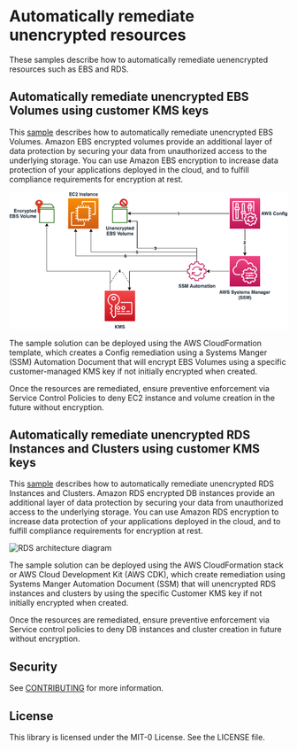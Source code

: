 # Automatically remediate unencrypted resources

These samples describe how to automatically remediate uenencrypted resources such as EBS and RDS.

## Automatically remediate unencrypted EBS Volumes using customer KMS keys

This [sample](ebs) describes how to automatically remediate unencrypted EBS Volumes. Amazon EBS encrypted volumes provide an additional layer of data protection by securing your data from unauthorized access to the underlying storage. You can use Amazon EBS encryption to increase data protection of your applications deployed in the cloud, and to fulfill compliance requirements for encryption at rest.

![EBS architecture diagram](ebs-architecture.png)

The sample solution can be deployed using the AWS CloudFormation template, which creates a Config remediation using a Systems Manger (SSM) Automation Document that will encrypt EBS Volumes using a specific customer-managed KMS key if not initially encrypted when created.

Once the resources are remediated, ensure preventive enforcement via Service Control Policies to deny EC2 instance and volume creation in the future without encryption.

## Automatically remediate unencrypted RDS Instances and Clusters using customer KMS keys

This [sample](rds) describes how to automatically remediate unencrypted RDS Instances and Clusters. Amazon RDS encrypted DB instances provide an additional layer of data protection by securing your data from unauthorized access to the underlying storage. You can use Amazon RDS encryption to increase data protection of your applications deployed in the cloud, and to fulfill compliance requirements for encryption at rest.

![RDS architecture diagram](rds-architecture.png)

The sample solution can be deployed using the AWS CloudFormation stack or AWS Cloud Development Kit (AWS CDK), which create remediation using Systems Manger Automation Document (SSM) that will unencrypted RDS instances and clusters by using the specific Customer KMS key if not initially encrypted when created.

Once the resources are remediated, ensure preventive enforcement via Service control policies to deny DB instances and cluster creation in future without encryption.  

## Security

See [CONTRIBUTING](CONTRIBUTING.md#security-issue-notifications) for more information.

## License

This library is licensed under the MIT-0 License. See the LICENSE file.

